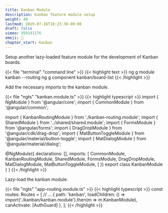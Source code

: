 ```yaml
---
title: Kanban Module
description: Kanban feature module setup
weight: 40
lastmod: 2019-07-16T10:23:30-09:00
draft: false
vimeo: 359141176
emoji: 🍱
chapter_start: Kanban
---
```


Setup another lazy-loaded feature module for the development of Kanban boards. 

{{< file "terminal" "command line" >}}
{{< highlight text >}}
ng g module kanban --routing
ng g component kanban/board-list
{{< /highlight >}}

Add the necessary imports to the kanban module. 

{{< file "ngts" "kanban.module.ts" >}}
{{< highlight typescript >}}
import { NgModule } from '@angular/core';
import { CommonModule } from '@angular/common';

import { KanbanRoutingModule } from './kanban-routing.module';
import { SharedModule } from '../shared/shared.module';
import { FormsModule } from '@angular/forms';
import { DragDropModule } from '@angular/cdk/drag-drop';
import { MatButtonToggleModule } from '@angular/material/button-toggle';
import { MatDialogModule } from '@angular/material/dialog';


@NgModule({
  declarations: [],
  imports: [
    CommonModule,
    KanbanRoutingModule,
    SharedModule,
    FormsModule,
    DragDropModule,
    MatDialogModule,
    MatButtonToggleModule,
  ]
})
export class KanbanModule { }
{{< /highlight >}}


Lazy-load the kanban module. 

{{< file "ngts" "app-routing.module.ts" >}}
{{< highlight typescript >}}
const routes: Routes = [
  // ...
  {
    path: 'kanban',
    loadChildren: () =>
      import('./kanban/kanban.module').then(m => m.KanbanModule),
    canActivate: [AuthGuard]
  },
];
{{< /highlight >}}